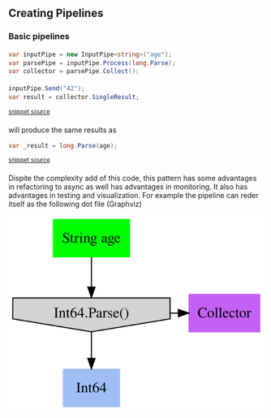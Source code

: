 <!--
This file was generate by MarkdownSnippets.
Source File: /docs/mdsource/Pipelines.source.md
To change this file edit the source file and then re-run the generation using either the dotnet global tool (https://github.com/SimonCropp/MarkdownSnippets#markdownsnippetstool) or using the api (https://github.com/SimonCropp/MarkdownSnippets#running-as-a-unit-test).
-->
## Creating Pipelines

### Basic pipelines

<!-- snippet: basic_pipeline -->
```cs
var inputPipe = new InputPipe<string>("age");
var parsePipe = inputPipe.Process(long.Parse);
var collector = parsePipe.Collect();

inputPipe.Send("42");
var result = collector.SingleResult;
```
<sup>[snippet source](/Pipelines.Test/PipelineTests.cs#L25-L32)</sup>
<!-- endsnippet -->

will produce the same results as 

<!-- snippet: basic_code_line -->
```cs
var _result = long.Parse(age);
```
<sup>[snippet source](/Pipelines.Test/PipelineTests.cs#L19-L21)</sup>
<!-- endsnippet -->

Dispite the complexity add of this code, this pattern has some advantages in refactoring to async 
as well has advantages in monitoring. It also has advantages in testing and visualization.
For example the pipeline can reder itself as the following dot file (Graphviz)

![GraphViz of Pipeline](/Pipelines.Test/PipelineTests.BasicPipelineTest.approved.dot.svg)
